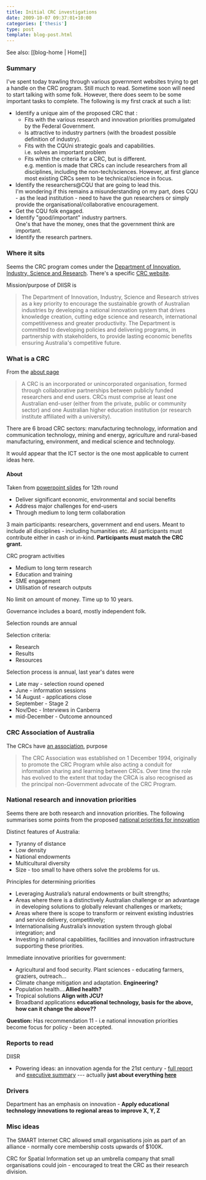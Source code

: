 ```yaml
---
title: Initial CRC investigations
date: 2009-10-07 09:37:01+10:00
categories: ['thesis']
type: post
template: blog-post.html
---
```


See also: [[blog-home | Home]]

### Summary

I've spent today trawling through various government websites trying to get a handle on the CRC program. Still much to read. Sometime soon will need to start talking with some folk. However, there does seem to be some important tasks to complete. The following is my first crack at such a list:

- Identify a unique aim of the proposed CRC that :
    - Fits with the various research and innovation priorities promulgated by the Federal Government.
    - Is attractive to industry partners (with the broadest possible definition of industry).
    - Fits with the CQUni strategic goals and capabilities.  
        i.e. solves an important problem
    - Fits within the criteria for a CRC, but is different.  
        e.g. mention is made that CRCs can include researchers from all disciplines, including the non-tech/sciences. However, at first glance most existing CRCs seem to be technical/science in focus.
- Identify the researchers@CQU that are going to lead this.  
    I'm wondering if this remains a misunderstanding on my part, does CQU - as the lead institution - need to have the gun researchers or simply provide the organisational/collaborative encouragement.
- Get the CQU folk engaged.
- Identify "good/important" industry partners.  
    One's that have the money, ones that the government think are important.
- Identify the research partners.

### Where it sits

Seems the CRC program comes under the [Department of Innovation, Industry, Science and Research](http://www.innovation.gov.au/Pages/default.aspx). There's a specific [CRC website](http://www.crc.gov.au/).

Mission/purpose of DIISR is

> The Department of Innovation, Industry, Science and Research strives as a key priority to encourage the sustainable growth of Australian industries by developing a national innovation system that drives knowledge creation, cutting edge science and research, international competitiveness and greater productivity. The Department is committed to developing policies and delivering programs, in partnership with stakeholders, to provide lasting economic benefits ensuring Australia's competitive future.

### What is a CRC

From the [about page](https://www.crc.gov.au/Information/ShowInformation.aspx?Doc=about_CRCs&key=bulletin-board-information-about-crcs&Heading=About%20CRCs)

> A CRC is an incorporated or unincorporated organisation, formed through collaborative partnerships between publicly funded researchers and end users. CRCs must comprise at least one Australian end-user (either from the private, public or community sector) and one Australian higher education institution (or research institute affiliated with a university).

There are 6 broad CRC sectors: manufacturing technology, information and communication technology, mining and energy, agriculture and rural-based manufacturing, environment, and medical science and technology.

It would appear that the ICT sector is the one most applicable to current ideas here.

#### About

Taken from [powerpoint slides](https://www.crc.gov.au/HTMLDocuments/Documents/PDF/Information%20Session%20Powerpoint%20Presentation%20-%20SR%2012.pdf) for 12th round

- Deliver significant economic, environmental and social benefits
- Address major challenges for end-users
- Through medium to long term collaboration

3 main participants: researchers, government and end users. Meant to include all disciplines - including humanities etc. All participants must contribute either in cash or in-kind. **Participants must match the CRC grant.**

CRC program activities

- Medium to long term research
- Education and training
- SME engagement
- Utilisation of research outputs

No limit on amount of money. Time up to 10 years.

Governance includes a board, mostly independent folk.

Selection rounds are annual

Selection criteria:

- Research
- Results
- Resources

Selection process is annual, last year's dates were

- Late may - selection round opened
- June - information sessions
- 14 August - applications close
- September - Stage 2
- Nov/Dec - Interviews in Canberra
- mid-December - Outcome announced

### CRC Association of Australia

The CRCs have [an association](http://www.crca.asn.au/), purpose

> The CRC Association was established on 1 December 1994, originally to promote the CRC Program while also acting a conduit for information sharing and learning between CRCs. Over time the role has evolved to the extent that today the CRCA is also recognised as the principal non-Government advocate of the CRC Program.

### National research and innovation priorities

Seems there are both research and innovation priorities. The following summarises some points from the proposed [national priorities for innovation](http://www.innovation.gov.au/innovationreview/Documents/NIS_review-chapter11.pdf)

Distinct features of Australia:

- Tyranny of distance
- Low density
- National endowments
- Multicultural diversity
- Size - too small to have others solve the problems for us.

Principles for determining priorities

- Leveraging Australia’s natural endowments or built strengths;
- Areas where there is a distinctively Australian challenge or an advantage in developing solutions to globally relevant challenges or markets;
- Areas where there is scope to transform or reinvent existing industries and service delivery, competitively;
- Internationalising Australia’s innovation system through global integration; and
- Investing in national capabilities, facilities and innovation infrastructure supporting these priorities.

Immediate innovative priorities for government:

- Agricultural and food security. Plant sciences - educating farmers, graziers, outreach...
- Climate change mitigation and adaptation. **Engineering?**
- Population health....**Allied health?**
- Tropical solutions **Align with JCU?**
- Broadband applications **educational technology, basis for the above, how can it change the above??**

**Question:** Has recommendation 11 - i.e national innovation priorities become focus for policy - been accepted.

### Reports to read

DIISR

- Powering ideas: an innovation agenda for the 21st century - [full report](http://www.innovation.gov.au/innovationreview/Documents/PoweringIdeas_fullreport.pdf) and [executive summary](http://www.innovation.gov.au/innovationreview/Documents/PoweringIdeas_executivesummary.pdf) --- actually **just about everything [here](http://www.innovation.gov.au/innovationreview/Pages/home.aspx)**

### Drivers

Department has an emphasis on innovation - **Apply educational technology innovations to regional areas to improve X, Y, Z**

### Misc ideas

The SMART Internet CRC allowed small organisations join as part of an alliance - normally core membership costs upwards of $100K.

CRC for Spatial Information set up an umbrella company that small organisations could join - encouraged to treat the CRC as their research division.
